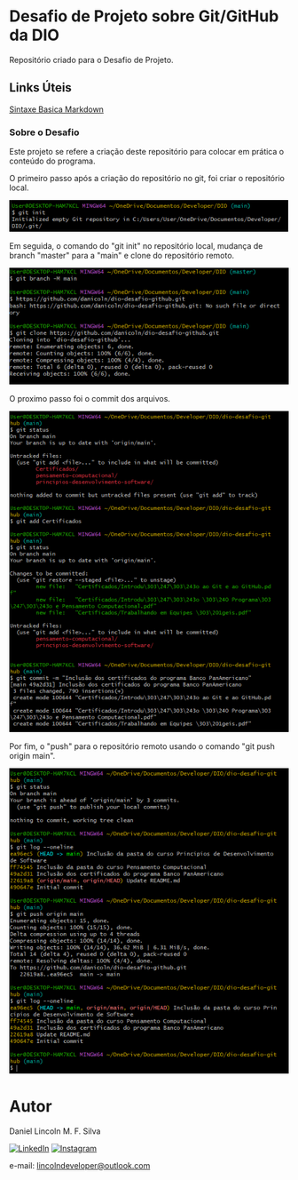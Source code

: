 # Desafio de Projeto sobre Git/GitHub da DIO

Repositório criado para o Desafio de Projeto.

## Links Úteis
[Sintaxe Basica Markdown](https://www.markdownguide.org/basic-syntax/)

### Sobre o Desafio

<p> Este projeto se refere a criação deste repositório para colocar em prática o conteúdo do programa. </p>
<p> O primeiro passo após a criação do repositório no git, foi criar o repositório local.<p/>
<img src="https://github.com/danicoln/dio-desafio-github/blob/main/imagens/print-git-init.png?raw=true">

<p>Em seguida, o comando do "git init" no repositório local, mudança de branch "master" para a "main" e clone do repositório remoto.<p/> 
<img src="https://github.com/danicoln/dio-desafio-github/blob/main/imagens/print-clone.png">

<p>O proximo passo foi o commit dos arquivos.</p>
<img src="https://github.com/danicoln/dio-desafio-github/blob/main/imagens/print-adicao-commit-arquivos.png">

<p>Por fim, o "push" para o repositório remoto usando o comando "git push origin main".</p>
<img src="https://github.com/danicoln/dio-desafio-github/blob/main/imagens/print-git-push.png">

# Autor

Daniel Lincoln M. F. Silva

[![LinkedIn](https://img.shields.io/badge/LinkedIn-0077B5?style=for-the-badge&logo=linkedin&logoColor=white)](https://www.linkedin.com/in/daniellincolndev/)
[![Instagram](https://img.shields.io/badge/Instagram-E4405F?style=for-the-badge&logo=instagram&logoColor=white)](https://www.instagram.com/lincolndeveloper/)

e-mail: lincolndeveloper@outlook.com




